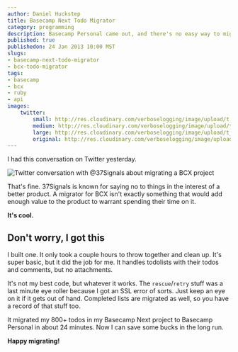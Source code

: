 ```yaml
--- 
author: Daniel Huckstep
title: Basecamp Next Todo Migrator
category: programming
description: Basecamp Personal came out, and there's no easy way to migrate todos. Until now.
published: true
publishedon: 24 Jan 2013 10:00 MST
slugs: 
- basecamp-next-todo-migrator
- bcx-todo-migrator
tags: 
- basecamp
- bcx
- ruby
- api
images:
    twitter:
        small: http://res.cloudinary.com/verboselogging/image/upload/t_small/bcx-migration.png
        medium: http://res.cloudinary.com/verboselogging/image/upload/t_medium/bcx-migration.png
        large: http://res.cloudinary.com/verboselogging/image/upload/t_large/bcx-migration.png
        original: http://res.cloudinary.com/verboselogging/image/upload/bcx-migration.png
---
```


I had this conversation on Twitter yesterday.

![Twitter conversation with @37Signals about migrating a BCX project]({{.twitter.large}})

That's fine. 37Signals is known for saying no to things in the interest of a better product. A migrator for BCX isn't exactly something that would add enough value to the product to warrant spending their time on it.

**It's cool.**

## Don't worry, I got this

I built one. It only took a couple hours to throw together and clean up. It's super basic, but it did the job for me. It handles todolists with their todos and comments, but no attachments.

<script src="https://gist.github.com/4618013.js"></script>

It's not my best code, but whatever it works. The `rescue`/`retry` stuff was a last minute eye roller because I got an SSL error of sorts. Just keep an eye on it if it gets out of hand. Completed lists are migrated as well, so you have a record of that stuff too.

It migrated my 800+ todos in my Basecamp Next project to Basecamp Personal in about 24 minutes. Now I can save some bucks in the long run. 

**Happy migrating!**
